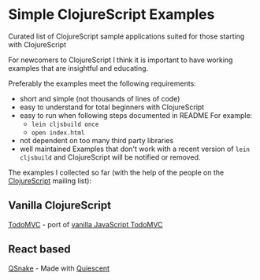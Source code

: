 Simple ClojureScript Examples
=============================

Curated list of ClojureScript sample applications suited for those starting with ClojureScript


For newcomers to ClojureScript I think it is important to have working examples that are insightful and educating.

Preferably the examples meet the following requirements:

* short and simple (not thousands of lines of code)
* easy to understand for total beginners with ClojureScript
* easy to run when following steps documented in README 
  For example: 
  * `lein cljsbuild once`
  * `open index.html`
* not dependent on too many third party libraries
* well maintained 
  Examples that don't work with a recent version of `lein cljsbuild` and ClojureScript will be notified or removed.

The examples I collected so far (with the help of the people on the [ClojureScript](https://groups.google.com/forum/#!topic/clojurescript/84nnVJ2OLvU) mailing list):

## Vanilla ClojureScript 

[TodoMVC](https://github.com/dfuenzalida/todo-cljs) - port of [vanilla JavaScript TodoMVC](http://todomvc.com/examples/vanillajs/)

## React based

[QSnake]( https://github.com/piranha/qsnake) - Made with [Quiescent](https://github.com/levand/quiescent) 
